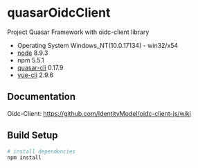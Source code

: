 # quasarOidcClient

Project Quasar Framework with oidc-client library

- Operating System Windows_NT(10.0.17134) - win32/x54
- [node](https://nodejs.org/en/) 8.9.3
- npm 5.5.1
- [quasar-cli](https://quasar-framework.org/guide/quasar-cli.html) 0.17.9
- [vue-cli](https://cli.vuejs.org/) 2.9.6


## Documentation
Oidc-Client:  https://github.com/IdentityModel/oidc-client-js/wiki

## Build Setup
``` bash
# install dependencies
npm install

```
